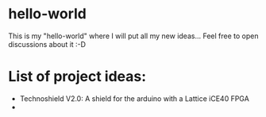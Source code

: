 # hello-world
This is my "hello-world" where I will put all my new ideas... Feel free to open discussions about it :-D

# List of project ideas:
- Technoshield V2.0: A shield for the arduino with a Lattice iCE40 FPGA
- 
